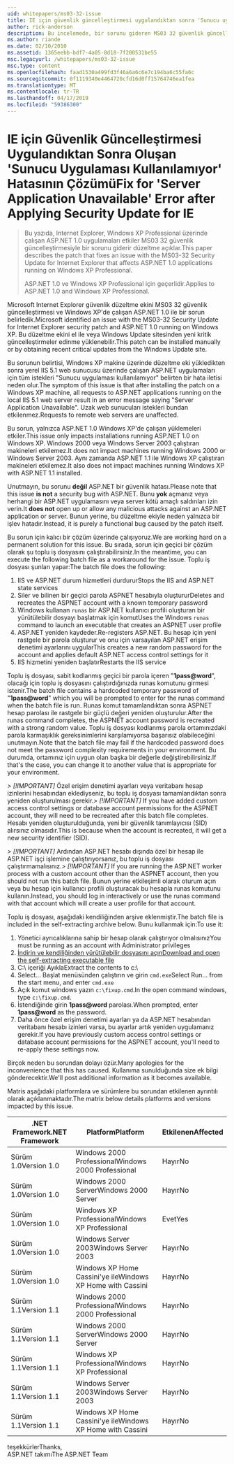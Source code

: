 ```yaml
---
uid: whitepapers/ms03-32-issue
title: IE için güvenlik güncelleştirmesi uygulandıktan sonra 'Sunucu uygulaması kullanılamıyor' hatası için düzeltme | Microsoft Docs
author: rick-anderson
description: Bu incelemede, bir sorunu gideren MS03 32 güvenlik güncelleştirmesiyle Wi üzerinde çalışan ASP.NET 1.0 uygulamaları etkiler Internet Explorer için düzeltme eki anlatılmaktadır...
ms.author: riande
ms.date: 02/10/2010
ms.assetid: 1365eebb-bdf7-4a05-8d18-7f200531be55
msc.legacyurl: /whitepapers/ms03-32-issue
msc.type: content
ms.openlocfilehash: faad1530a499fd3f46a6a6c6e7c194ba6c55fa6c
ms.sourcegitcommit: 0f1119340e4464720cfd16d0ff15764746ea1fea
ms.translationtype: MT
ms.contentlocale: tr-TR
ms.lasthandoff: 04/17/2019
ms.locfileid: "59386300"
---
```

# <a name="fix-for-server-application-unavailable-error-after-applying-security-update-for-ie"></a><span data-ttu-id="6d978-103">IE için Güvenlik Güncelleştirmesi Uygulandıktan Sonra Oluşan 'Sunucu Uygulaması Kullanılamıyor' Hatasının Çözümü</span><span class="sxs-lookup"><span data-stu-id="6d978-103">Fix for 'Server Application Unavailable' Error after Applying Security Update for IE</span></span>

> <span data-ttu-id="6d978-104">Bu yazıda, Internet Explorer, Windows XP Professional üzerinde çalışan ASP.NET 1.0 uygulamaları etkiler MS03 32 güvenlik güncelleştirmesiyle bir sorunu giderir düzeltme açıklar.</span><span class="sxs-lookup"><span data-stu-id="6d978-104">This paper describes the patch that fixes an issue with the MS03-32 Security Update for Internet Explorer that affects ASP.NET 1.0 applications running on Windows XP Professional.</span></span>
> 
> <span data-ttu-id="6d978-105">ASP.NET 1.0 ve Windows XP Professional için geçerlidir.</span><span class="sxs-lookup"><span data-stu-id="6d978-105">Applies to ASP.NET 1.0 and Windows XP Professional.</span></span>


<span data-ttu-id="6d978-106">Microsoft Internet Explorer güvenlik düzeltme ekini MS03 32 güvenlik güncelleştirmesi ve Windows XP'de çalışan ASP.NET 1.0 ile bir sorun belirledik.</span><span class="sxs-lookup"><span data-stu-id="6d978-106">Microsoft identified an issue with the MS03-32 Security Update for Internet Explorer security patch and ASP.NET 1.0 running on Windows XP.</span></span> <span data-ttu-id="6d978-107">Bu düzeltme ekini el ile veya Windows Update sitesinden yeni kritik güncelleştirmeler edinme yüklenebilir.</span><span class="sxs-lookup"><span data-stu-id="6d978-107">This patch can be installed manually or by obtaining recent critical updates from the Windows Update site.</span></span>

<span data-ttu-id="6d978-108">Bu sorunun belirtisi, Windows XP makine üzerinde düzeltme eki yükledikten sonra yerel IIS 5.1 web sunucusu üzerinde çalışan ASP.NET uygulamaları için tüm istekleri "Sunucu uygulaması kullanılamıyor" belirten bir hata iletisi neden olur.</span><span class="sxs-lookup"><span data-stu-id="6d978-108">The symptom of this issue is that after installing the patch on a Windows XP machine, all requests to ASP.NET applications running on the local IIS 5.1 web server result in an error message saying "Server Application Unavailable".</span></span> <span data-ttu-id="6d978-109">Uzak web sunucuları istekleri bundan etkilenmez.</span><span class="sxs-lookup"><span data-stu-id="6d978-109">Requests to remote web servers are unaffected.</span></span>

<span data-ttu-id="6d978-110">Bu sorun, yalnızca ASP.NET 1.0 Windows XP'de çalışan yüklemeleri etkiler.</span><span class="sxs-lookup"><span data-stu-id="6d978-110">This issue only impacts installations running ASP.NET 1.0 on Windows XP.</span></span> <span data-ttu-id="6d978-111">Windows 2000 veya Windows Server 2003 çalıştıran makineleri etkilemez.</span><span class="sxs-lookup"><span data-stu-id="6d978-111">It does not impact machines running Windows 2000 or Windows Server 2003.</span></span> <span data-ttu-id="6d978-112">Aynı zamanda ASP.NET 1.1 ile Windows XP çalıştıran makineleri etkilemez.</span><span class="sxs-lookup"><span data-stu-id="6d978-112">It also does not impact machines running Windows XP with ASP.NET 1.1 installed.</span></span>

<span data-ttu-id="6d978-113">Unutmayın, bu sorunu **değil** ASP.NET bir güvenlik hatası.</span><span class="sxs-lookup"><span data-stu-id="6d978-113">Please note that this issue **is not** a security bug with ASP.NET.</span></span> <span data-ttu-id="6d978-114">Bunu **yok** açmanız veya herhangi bir ASP.NET uygulamasını veya server kötü amaçlı saldırıları izin verin.</span><span class="sxs-lookup"><span data-stu-id="6d978-114">It **does not** open up or allow any malicious attacks against an ASP.NET application or server.</span></span> <span data-ttu-id="6d978-115">Bunun yerine, bu düzeltme ekiyle neden yalnızca bir işlev hatadır.</span><span class="sxs-lookup"><span data-stu-id="6d978-115">Instead, it is purely a functional bug caused by the patch itself.</span></span>

<span data-ttu-id="6d978-116">Bu sorun için kalıcı bir çözüm üzerinde çalışıyoruz.</span><span class="sxs-lookup"><span data-stu-id="6d978-116">We are working hard on a permanent solution for this issue.</span></span> <span data-ttu-id="6d978-117">Bu sırada, sorun için geçici bir çözüm olarak şu toplu iş dosyasını çalıştırabilirsiniz.</span><span class="sxs-lookup"><span data-stu-id="6d978-117">In the meantime, you can execute the following batch file as a workaround for the issue.</span></span> <span data-ttu-id="6d978-118">Toplu iş dosyası şunları yapar:</span><span class="sxs-lookup"><span data-stu-id="6d978-118">The batch file does the following:</span></span>

1. <span data-ttu-id="6d978-119">IIS ve ASP.NET durum hizmetleri durdurur</span><span class="sxs-lookup"><span data-stu-id="6d978-119">Stops the IIS and ASP.NET state services</span></span>
2. <span data-ttu-id="6d978-120">Siler ve bilinen bir geçici parola ASPNET hesabıyla oluşturur</span><span class="sxs-lookup"><span data-stu-id="6d978-120">Deletes and recreates the ASPNET account with a known temporary password</span></span>
3. <span data-ttu-id="6d978-121">Windows kullanan `runas` bir ASP.NET kullanıcı profili oluşturan bir yürütülebilir dosyayı başlatmak için komut</span><span class="sxs-lookup"><span data-stu-id="6d978-121">Uses the Windows `runas` command to launch an executable that creates an ASPNET user profile</span></span>
4. <span data-ttu-id="6d978-122">ASP.NET yeniden kaydeder.</span><span class="sxs-lookup"><span data-stu-id="6d978-122">Re-registers ASP.NET.</span></span> <span data-ttu-id="6d978-123">Bu hesap için yeni rastgele bir parola oluşturur ve onu için varsayılan ASP.NET erişim denetimi ayarlarını uygular</span><span class="sxs-lookup"><span data-stu-id="6d978-123">This creates a new random password for the account and applies default ASP.NET access control settings for it</span></span>
5. <span data-ttu-id="6d978-124">IIS hizmetini yeniden başlatır</span><span class="sxs-lookup"><span data-stu-id="6d978-124">Restarts the IIS service</span></span>

<span data-ttu-id="6d978-125">Toplu iş dosyası, sabit kodlanmış geçici bir parola içeren "<strong>1pass\@word</strong>", olacağı için toplu iş dosyasını çalıştırdığınızda runas komutunu girmesi istenir.</span><span class="sxs-lookup"><span data-stu-id="6d978-125">The batch file contains a hardcoded temporary password of "<strong>1pass\@word</strong>" which you will be prompted to enter for the runas command when the batch file is run.</span></span> <span data-ttu-id="6d978-126">Runas komut tamamlandıktan sonra ASPNET hesap parolası ile rastgele bir güçlü değeri yeniden oluşturulur.</span><span class="sxs-lookup"><span data-stu-id="6d978-126">After the runas command completes, the ASPNET account password is recreated with a strong random value.</span></span> <span data-ttu-id="6d978-127">Toplu iş dosyası kodlanmış parola ortamınızdaki parola karmaşıklık gereksinimlerini karşılamıyorsa başarısız olabileceğini unutmayın.</span><span class="sxs-lookup"><span data-stu-id="6d978-127">Note that the batch file may fail if the hardcoded password does not meet the password complexity requirements in your environment.</span></span> <span data-ttu-id="6d978-128">Bu durumda, ortamınız için uygun olan başka bir değerle değiştirebilirsiniz.</span><span class="sxs-lookup"><span data-stu-id="6d978-128">If that's the case, you can change it to another value that is appropriate for your environment.</span></span>

<span data-ttu-id="6d978-129">*> [!IMPORTANT]* Özel erişim denetimi ayarları veya veritabanı hesap izinlerini hesabından eklediyseniz, bu toplu iş dosyası tamamlandıktan sonra yeniden oluşturulması gerekir.</span><span class="sxs-lookup"><span data-stu-id="6d978-129">*> [!IMPORTANT]* If you have added custom access control settings or database account permissions for the ASPNET account, they will need to be recreated after this batch file completes.</span></span> <span data-ttu-id="6d978-130">Hesabı yeniden oluşturulduğunda, yeni bir güvenlik tanımlayıcısı (SID) alırsınız olmasıdır.</span><span class="sxs-lookup"><span data-stu-id="6d978-130">This is because when the account is recreated, it will get a new security identifier (SID).</span></span>

<span data-ttu-id="6d978-131">*> [!IMPORTANT]* Ardından ASP.NET hesabı dışında özel bir hesap ile ASP.NET işçi işlemine çalıştırıyorsanız, bu toplu iş dosyası çalıştırmamalısınız.</span><span class="sxs-lookup"><span data-stu-id="6d978-131">*> [!IMPORTANT]* If you are running the ASP.NET worker process with a custom account other than the ASPNET account, then you should not run this batch file.</span></span> <span data-ttu-id="6d978-132">Bunun yerine etkileşimli olarak oturum açın veya bu hesap için kullanıcı profili oluşturacak bu hesapla runas komutunu kullanın.</span><span class="sxs-lookup"><span data-stu-id="6d978-132">Instead, you should log in interactively or use the runas command with that account which will create a user profile for that account.</span></span>

<span data-ttu-id="6d978-133">Toplu iş dosyası, aşağıdaki kendiliğinden arşive eklenmiştir.</span><span class="sxs-lookup"><span data-stu-id="6d978-133">The batch file is included in the self-extracting archive below.</span></span> <span data-ttu-id="6d978-134">Bunu kullanmak için:</span><span class="sxs-lookup"><span data-stu-id="6d978-134">To use it:</span></span>

1. <span data-ttu-id="6d978-135">Yönetici ayrıcalıklarına sahip bir hesap olarak çalıştırıyor olmalısınız</span><span class="sxs-lookup"><span data-stu-id="6d978-135">You must be running as an account with Administrator privileges</span></span>
2. [<span data-ttu-id="6d978-136">İndirin ve kendiliğinden yürütülebilir dosyasını açın</span><span class="sxs-lookup"><span data-stu-id="6d978-136">Download and open the self-extracting executable file</span></span>](ms03-32-issue/_static/fixup1.exe)
3. <span data-ttu-id="6d978-137">C:\ içeriği Ayıkla</span><span class="sxs-lookup"><span data-stu-id="6d978-137">Extract the contents to c:\\</span></span>
4. <span data-ttu-id="6d978-138">Select... Başlat menüsünden çalıştırın ve girin `cmd.exe`</span><span class="sxs-lookup"><span data-stu-id="6d978-138">Select Run... from the start menu, and enter `cmd.exe`</span></span>
5. <span data-ttu-id="6d978-139">Açık komut windows yazın `c:\fixup.cmd`.</span><span class="sxs-lookup"><span data-stu-id="6d978-139">In the open command windows, type `c:\fixup.cmd`.</span></span>
6. <span data-ttu-id="6d978-140">İstendiğinde girin <strong>1pass\@word</strong> parolası.</span><span class="sxs-lookup"><span data-stu-id="6d978-140">When prompted, enter <strong>1pass\@word</strong> as the password.</span></span>
7. <span data-ttu-id="6d978-141">Daha önce özel erişim denetimi ayarları ya da ASP.NET hesabından veritabanı hesabı izinleri varsa, bu ayarlar artık yeniden uygulamanız gerekir.</span><span class="sxs-lookup"><span data-stu-id="6d978-141">If you have previously custom access control settings or database account permissions for the ASPNET account, you'll need to re-apply these settings now.</span></span>

<span data-ttu-id="6d978-142">Birçok neden bu sorundan dolayı özür.</span><span class="sxs-lookup"><span data-stu-id="6d978-142">Many apologies for the inconvenience that this has caused.</span></span> <span data-ttu-id="6d978-143">Kullanıma sunulduğunda size ek bilgi gönderecektir.</span><span class="sxs-lookup"><span data-stu-id="6d978-143">We'll post additional information as it becomes available.</span></span>

<span data-ttu-id="6d978-144">Matris aşağıdaki platformlara ve sürümlere bu sorundan etkilenen ayrıntılı olarak açıklanmaktadır.</span><span class="sxs-lookup"><span data-stu-id="6d978-144">The matrix below details platforms and versions impacted by this issue.</span></span>

| <span data-ttu-id="6d978-145">.NET Framework</span><span class="sxs-lookup"><span data-stu-id="6d978-145">.NET Framework</span></span> | <span data-ttu-id="6d978-146">Platform</span><span class="sxs-lookup"><span data-stu-id="6d978-146">Platform</span></span> | <span data-ttu-id="6d978-147">Etkilenen</span><span class="sxs-lookup"><span data-stu-id="6d978-147">Affected</span></span> |
| --- | --- | --- |
| <span data-ttu-id="6d978-148">Sürüm 1.0</span><span class="sxs-lookup"><span data-stu-id="6d978-148">Version 1.0</span></span> | <span data-ttu-id="6d978-149">Windows 2000 Professional</span><span class="sxs-lookup"><span data-stu-id="6d978-149">Windows 2000 Professional</span></span> | <span data-ttu-id="6d978-150">Hayır</span><span class="sxs-lookup"><span data-stu-id="6d978-150">No</span></span> |
| <span data-ttu-id="6d978-151">Sürüm 1.0</span><span class="sxs-lookup"><span data-stu-id="6d978-151">Version 1.0</span></span> | <span data-ttu-id="6d978-152">Windows 2000 Server</span><span class="sxs-lookup"><span data-stu-id="6d978-152">Windows 2000 Server</span></span> | <span data-ttu-id="6d978-153">Hayır</span><span class="sxs-lookup"><span data-stu-id="6d978-153">No</span></span> |
| <span data-ttu-id="6d978-154">Sürüm 1.0</span><span class="sxs-lookup"><span data-stu-id="6d978-154">Version 1.0</span></span> | <span data-ttu-id="6d978-155">Windows XP Professional</span><span class="sxs-lookup"><span data-stu-id="6d978-155">Windows XP Professional</span></span> | <span data-ttu-id="6d978-156">Evet</span><span class="sxs-lookup"><span data-stu-id="6d978-156">Yes</span></span> |
| <span data-ttu-id="6d978-157">Sürüm 1.0</span><span class="sxs-lookup"><span data-stu-id="6d978-157">Version 1.0</span></span> | <span data-ttu-id="6d978-158">Windows Server 2003</span><span class="sxs-lookup"><span data-stu-id="6d978-158">Windows Server 2003</span></span> | <span data-ttu-id="6d978-159">Hayır</span><span class="sxs-lookup"><span data-stu-id="6d978-159">No</span></span> |
| <span data-ttu-id="6d978-160">Sürüm 1.0</span><span class="sxs-lookup"><span data-stu-id="6d978-160">Version 1.0</span></span> | <span data-ttu-id="6d978-161">Windows XP Home Cassini'ye ile</span><span class="sxs-lookup"><span data-stu-id="6d978-161">Windows XP Home with Cassini</span></span> | <span data-ttu-id="6d978-162">Hayır</span><span class="sxs-lookup"><span data-stu-id="6d978-162">No</span></span> |
| <span data-ttu-id="6d978-163">Sürüm 1.1</span><span class="sxs-lookup"><span data-stu-id="6d978-163">Version 1.1</span></span> | <span data-ttu-id="6d978-164">Windows 2000 Professional</span><span class="sxs-lookup"><span data-stu-id="6d978-164">Windows 2000 Professional</span></span> | <span data-ttu-id="6d978-165">Hayır</span><span class="sxs-lookup"><span data-stu-id="6d978-165">No</span></span> |
| <span data-ttu-id="6d978-166">Sürüm 1.1</span><span class="sxs-lookup"><span data-stu-id="6d978-166">Version 1.1</span></span> | <span data-ttu-id="6d978-167">Windows 2000 Server</span><span class="sxs-lookup"><span data-stu-id="6d978-167">Windows 2000 Server</span></span> | <span data-ttu-id="6d978-168">Hayır</span><span class="sxs-lookup"><span data-stu-id="6d978-168">No</span></span> |
| <span data-ttu-id="6d978-169">Sürüm 1.1</span><span class="sxs-lookup"><span data-stu-id="6d978-169">Version 1.1</span></span> | <span data-ttu-id="6d978-170">Windows XP Professional</span><span class="sxs-lookup"><span data-stu-id="6d978-170">Windows XP Professional</span></span> | <span data-ttu-id="6d978-171">Hayır</span><span class="sxs-lookup"><span data-stu-id="6d978-171">No</span></span> |
| <span data-ttu-id="6d978-172">Sürüm 1.1</span><span class="sxs-lookup"><span data-stu-id="6d978-172">Version 1.1</span></span> | <span data-ttu-id="6d978-173">Windows Server 2003</span><span class="sxs-lookup"><span data-stu-id="6d978-173">Windows Server 2003</span></span> | <span data-ttu-id="6d978-174">Hayır</span><span class="sxs-lookup"><span data-stu-id="6d978-174">No</span></span> |
| <span data-ttu-id="6d978-175">Sürüm 1.1</span><span class="sxs-lookup"><span data-stu-id="6d978-175">Version 1.1</span></span> | <span data-ttu-id="6d978-176">Windows XP Home Cassini'ye ile</span><span class="sxs-lookup"><span data-stu-id="6d978-176">Windows XP Home with Cassini</span></span> | <span data-ttu-id="6d978-177">Hayır</span><span class="sxs-lookup"><span data-stu-id="6d978-177">No</span></span> |

<span data-ttu-id="6d978-178">teşekkürler</span><span class="sxs-lookup"><span data-stu-id="6d978-178">Thanks,</span></span>   
 <span data-ttu-id="6d978-179">ASP.NET takımı</span><span class="sxs-lookup"><span data-stu-id="6d978-179">The ASP.NET Team</span></span>
